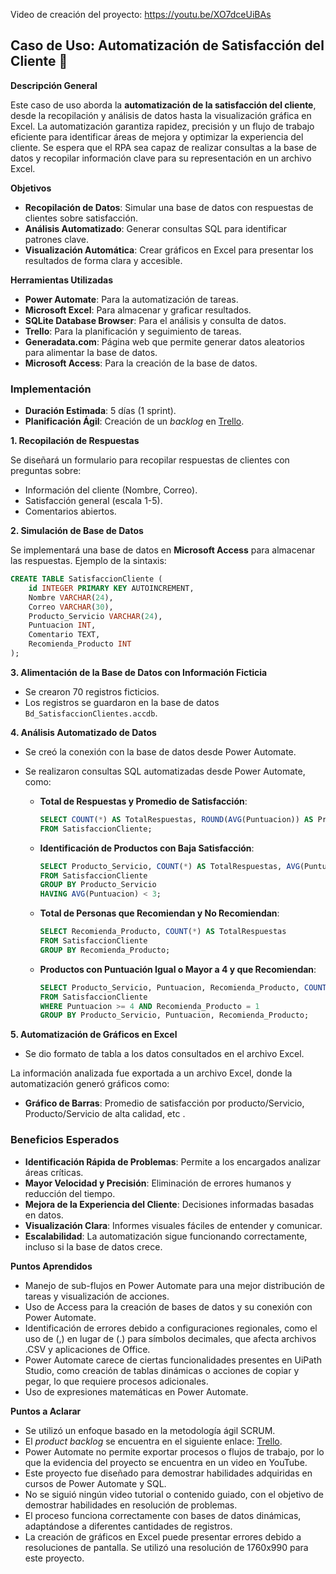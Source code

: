 Video de creación del proyecto: https://youtu.be/XO7dceUiBAs

## Caso de Uso: Automatización de Satisfacción del Cliente 🚀

**Descripción General**

Este caso de uso aborda la **automatización de la satisfacción del cliente**, desde la recopilación y análisis de datos hasta la visualización gráfica en Excel. La automatización garantiza rapidez, precisión y un flujo de trabajo eficiente para identificar áreas de mejora y optimizar la experiencia del cliente. Se espera que el RPA sea capaz de realizar consultas a la base de datos y recopilar información clave para su representación en un archivo Excel.

**Objetivos**

- **Recopilación de Datos**: Simular una base de datos con respuestas de clientes sobre satisfacción.
- **Análisis Automatizado**: Generar consultas SQL para identificar patrones clave.
- **Visualización Automática**: Crear gráficos en Excel para presentar los resultados de forma clara y accesible.

**Herramientas Utilizadas**

- **Power Automate**: Para la automatización de tareas.
- **Microsoft Excel**: Para almacenar y graficar resultados.
- **SQLite Database Browser**: Para el análisis y consulta de datos.
- **Trello**: Para la planificación y seguimiento de tareas.
- **Generadata.com**: Página web que permite generar datos aleatorios para alimentar la base de datos.
- **Microsoft Access**: Para la creación de la base de datos.

### Implementación

- **Duración Estimada**: 5 días (1 sprint).
- **Planificación Ágil**: Creación de un *backlog* en [Trello](https://trello.com/b/6sBRWd6B).

**1. Recopilación de Respuestas**

Se diseñará un formulario para recopilar respuestas de clientes con preguntas sobre:

- Información del cliente (Nombre, Correo).
- Satisfacción general (escala 1-5).
- Comentarios abiertos.

**2. Simulación de Base de Datos**

Se implementará una base de datos en **Microsoft Access** para almacenar las respuestas. Ejemplo de la sintaxis:

```sql
CREATE TABLE SatisfaccionCliente (
    id INTEGER PRIMARY KEY AUTOINCREMENT,
    Nombre VARCHAR(24),
    Correo VARCHAR(30),
    Producto_Servicio VARCHAR(24),
    Puntuacion INT,
    Comentario TEXT,
    Recomienda_Producto INT
);
```

**3. Alimentación de la Base de Datos con Información Ficticia**

- Se crearon 70 registros ficticios.
- Los registros se guardaron en la base de datos `Bd_SatisfaccionClientes.accdb`.

**4. Análisis Automatizado de Datos**

- Se creó la conexión con la base de datos desde Power Automate.
- Se realizaron consultas SQL automatizadas desde Power Automate, como:

    - **Total de Respuestas y Promedio de Satisfacción**:
    
        ```sql
        SELECT COUNT(*) AS TotalRespuestas, ROUND(AVG(Puntuacion)) AS PromedioSatisfaccion
        FROM SatisfaccionCliente;
        ```

    - **Identificación de Productos con Baja Satisfacción**:
    
        ```sql
        SELECT Producto_Servicio, COUNT(*) AS TotalRespuestas, AVG(Puntuacion) AS Promedio
        FROM SatisfaccionCliente
        GROUP BY Producto_Servicio
        HAVING AVG(Puntuacion) < 3;
        ```

    - **Total de Personas que Recomiendan y No Recomiendan**:
    
        ```sql
        SELECT Recomienda_Producto, COUNT(*) AS TotalRespuestas 
        FROM SatisfaccionCliente 
        GROUP BY Recomienda_Producto;
        ```

    - **Productos con Puntuación Igual o Mayor a 4 y que Recomiendan**:
    
        ```sql
        SELECT Producto_Servicio, Puntuacion, Recomienda_Producto, COUNT(*) AS TotalRespuestas
        FROM SatisfaccionCliente
        WHERE Puntuacion >= 4 AND Recomienda_Producto = 1
        GROUP BY Producto_Servicio, Puntuacion, Recomienda_Producto;
        ```

**5. Automatización de Gráficos en Excel**

- Se dio formato de tabla a los datos consultados en el archivo Excel.

La información analizada fue exportada a un archivo Excel, donde la automatización generó gráficos como:

- **Gráfico de Barras**: Promedio de satisfacción por producto/Servicio, Producto/Servicio de alta calidad, etc .

### Beneficios Esperados

- **Identificación Rápida de Problemas**: Permite a los encargados analizar áreas críticas.
- **Mayor Velocidad y Precisión**: Eliminación de errores humanos y reducción del tiempo.
- **Mejora de la Experiencia del Cliente**: Decisiones informadas basadas en datos.
- **Visualización Clara**: Informes visuales fáciles de entender y comunicar.
- **Escalabilidad**: La automatización sigue funcionando correctamente, incluso si la base de datos crece.

**Puntos Aprendidos**

- Manejo de sub-flujos en Power Automate para una mejor distribución de tareas y visualización de acciones.
- Uso de Access para la creación de bases de datos y su conexión con Power Automate.
- Identificación de errores debido a configuraciones regionales, como el uso de (,) en lugar de (.) para símbolos decimales, que afecta archivos .CSV y aplicaciones de Office.
- Power Automate carece de ciertas funcionalidades presentes en UiPath Studio, como creación de tablas dinámicas o acciones de copiar y pegar, lo que requiere procesos adicionales.
- Uso de expresiones matemáticas en Power Automate.

**Puntos a Aclarar**

- Se utilizó un enfoque basado en la metodología ágil SCRUM.
- El *product backlog* se encuentra en el siguiente enlace: [Trello](https://trello.com/b/6sBRWd6B).
- Power Automate no permite exportar procesos o flujos de trabajo, por lo que la evidencia del proyecto se encuentra en un video en YouTube.
- Este proyecto fue diseñado para demostrar habilidades adquiridas en cursos de Power Automate y SQL.
- No se siguió ningún video tutorial o contenido guiado, con el objetivo de demostrar habilidades en resolución de problemas.
- El proceso funciona correctamente con bases de datos dinámicas, adaptándose a diferentes cantidades de registros.
- La creación de gráficos en Excel puede presentar errores debido a resoluciones de pantalla. Se utilizó una resolución de 1760x990 para este proyecto.
